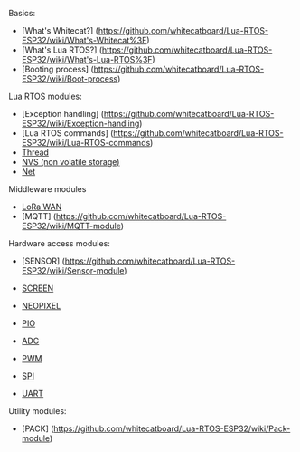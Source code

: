 Basics:
* [What's Whitecat?] (https://github.com/whitecatboard/Lua-RTOS-ESP32/wiki/What's-Whitecat%3F)
* [What's Lua RTOS?] (https://github.com/whitecatboard/Lua-RTOS-ESP32/wiki/What's-Lua-RTOS%3F)
* [Booting process] (https://github.com/whitecatboard/Lua-RTOS-ESP32/wiki/Boot-process)

Lua RTOS modules:

* [Exception handling] (https://github.com/whitecatboard/Lua-RTOS-ESP32/wiki/Exception-handling)
* [Lua RTOS commands] (https://github.com/whitecatboard/Lua-RTOS-ESP32/wiki/Lua-RTOS-commands)
* [Thread](https://github.com/whitecatboard/Lua-RTOS-ESP32/wiki/Thread-Module)
* [NVS (non volatile storage)](https://github.com/whitecatboard/Lua-RTOS-ESP32/wiki/NVS-Module)
* [Net](https://github.com/whitecatboard/Lua-RTOS-ESP32/wiki/Net-Module)

Middleware modules

* [LoRa WAN](https://github.com/whitecatboard/Lua-RTOS-ESP32/wiki/LoRa-WAN-Module)
* [MQTT] (https://github.com/whitecatboard/Lua-RTOS-ESP32/wiki/MQTT-module)

Hardware access modules:

* [SENSOR] (https://github.com/whitecatboard/Lua-RTOS-ESP32/wiki/Sensor-module)
* [SCREEN](https://github.com/whitecatboard/Lua-RTOS-ESP32/wiki/SCREEN-Module)
* [NEOPIXEL](https://github.com/whitecatboard/Lua-RTOS-ESP32/wiki/NEOPIXEL-module)

* [PIO](https://github.com/whitecatboard/Lua-RTOS-ESP32/wiki/PIO-Module)
* [ADC](https://github.com/whitecatboard/Lua-RTOS-ESP32/wiki/ADC-Module)
* [PWM](https://github.com/whitecatboard/Lua-RTOS-ESP32/wiki/PWM-Module)
* [SPI](https://github.com/whitecatboard/Lua-RTOS-ESP32/wiki/SPI-Module)
* [UART](https://github.com/whitecatboard/Lua-RTOS-ESP32/wiki/UART-Module)

Utility modules:
* [PACK] (https://github.com/whitecatboard/Lua-RTOS-ESP32/wiki/Pack-module)